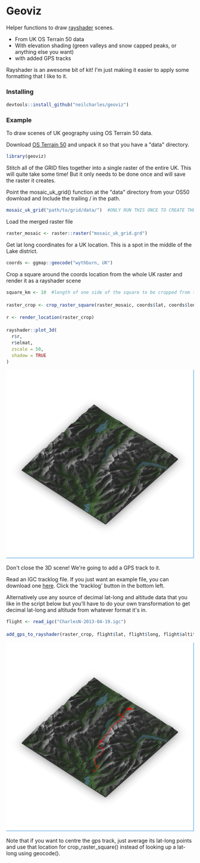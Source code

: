 # Geoviz

Helper functions to draw [rayshader](https://github.com/tylermorganwall/rayshader) scenes.
- From UK OS Terrain 50 data
- With elevation shading (green valleys and snow capped peaks, or anything else you want)
- with added  GPS tracks

Rayshader is an awesome bit of kit! I'm just making it easier to apply some formatting that I like to it. 

### Installing

```R
devtools::install_github("neilcharles/geoviz")
```

### Example

To draw scenes of UK geography using OS Terrain 50 data.

Download [OS Terrain 50](https://www.ordnancesurvey.co.uk/business-and-government/products/terrain-50.html) and unpack it so that you have a "data" directory.

```R
library(geoviz)
```

Stitch all of the GRID files together into a single raster of the entire UK. This will quite take some time! But it only needs to be done once and will save the raster it creates.

Point the mosaic_uk_grid() function at the "data" directory from your OS50 download and Include the trailing / in the path.

```R
mosaic_uk_grid("path/to/grid/data/")  #ONLY RUN THIS ONCE TO CREATE THE WHOLE UK MOSAIC RASTER. IT WILL BE SLOW.
```

Load the merged raster file

```R
raster_mosaic <- raster::raster("mosaic_uk_grid.grd")
```

Get lat long coordinates for a UK location. This is a spot in the middle of the Lake district.

```R
coords <- ggmap::geocode("wythburn, UK")
```

Crop a square around the coords location from the whole UK raster and render it as a rayshader scene

```R
square_km <- 10  #length of one side of the square to be cropped from the whole UK raster

raster_crop <- crop_raster_square(raster_mosaic, coords$lat, coords$lon, square_km)

r <- render_location(raster_crop)

rayshader::plot_3d(
  r$r,
  r$elmat,
  zscale = 50,
  shadow = TRUE
)
```
![rendered scene](assets/demo1.png)


Don't close the 3D scene! We're going to add a GPS track to it.

Read an IGC tracklog file. If you just want an example file, you can download one [here](http://www.xcleague.com/xc/flights/2013554.html). Click the 'tracklog' button in the bottom left.

Alternatively use any source of decimal lat-long and altitude data that you like in the script below but you'll have to do your own transformation to get decimal lat-long and altitude from whatever format it's in.

```R
flight <- read_igc("CharlesN-2013-04-19.igc")

add_gps_to_rayshader(raster_crop, flight$lat, flight$long, flight$altitude, 50)
```
![rendered scene](assets/demo2.png)

Note that if you want to centre the gps track, just average its lat-long points and use that location for crop_raster_square() instead of looking up a lat-long using geocode().
